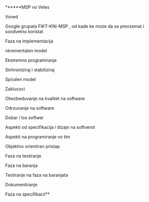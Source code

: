 ******MSP vo Veles

Voved

Google grupata FIKT-KNI-MSP , od kade ke moze da se prevzemat i soodvetno koristat 

Faza na implementacija

nkrementalen model

Ekstremno programiranje

Sinhroniziraj i stabiliziraj

Spiralen model

Zaklucoci

Obezbeduvanje na kvalitet na software

Odrzuvanje na software

Dobar i los softwer

Aspekti od specifikacija i dizajn na softverot

Aspekti na programiranje vo tim

Objektno orientiran pristap

Faza na testiranje

Faza na baranja

Testiranje na faza na baranjata

Dokumentiranje

Faza na specifikacii**
